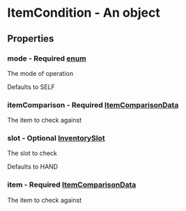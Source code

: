 

# ItemCondition - An object



## Properties



### mode - Required [enum](enum)



 The mode of operation



Defaults to SELF



### itemComparison - Required [ItemComparisonData](ItemComparisonData)



 The item to check against



### slot - Optional [InventorySlot](InventorySlot)



 The slot to check



Defaults to HAND



### item - Required [ItemComparisonData](ItemComparisonData)



 The item to check against


